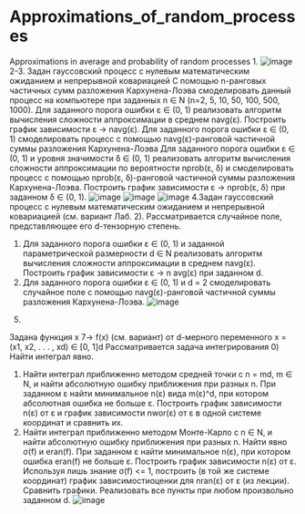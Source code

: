 # Approximations_of_random_processes
Approximations in average and probability of random processes
1.
![image](https://github.com/jndtn47/Approximations_of_random_processes/assets/69073737/4128d6eb-c747-4bd7-9eaa-87927e242a55)
2-3.
Задан гауссовский процесс с нулевым математическим ожиданием и непрерывной ковариацией
С помощью n-ранговых частичных сумм разложения Кархунена-Лоэва смоделировать данный процесс на компьютере при заданных n ∈ N (n=2, 5, 10, 50, 100, 500, 1000).
Для заданного порога ошибки ε ∈ (0, 1) реализовать алгоритм вычисления сложности аппроксимации в среднем navg(ε). Построить график зависимости ε → navg(ε). 
Для заданного порога ошибки ε ∈ (0, 1) смоделировать процесс с помощью navg(ε)-ранговой частичной суммы разложения Кархунена-Лоэва
Для заданного порога ошибки ε ∈ (0, 1) и уровня значимости δ ∈ (0, 1) реализовать алгоритм вычисления сложности аппроксимации по вероятности nprob(ε, δ) и смоделировать процесс с помощью nprob(ε, δ)-ранговой частичной суммы разложения Кархунена-Лоэва. Построить график зависимости ε → nprob(ε, δ) при заданном δ ∈ (0, 1).
![image](https://github.com/jndtn47/Approximations_of_random_processes/assets/69073737/6443bdd3-271e-4e9c-8d8b-526801547ad2)
![image](https://github.com/jndtn47/Approximations_of_random_processes/assets/69073737/4ad6ba9a-9591-4216-90e2-d6d37cb379dc)
![image](https://github.com/jndtn47/Approximations_of_random_processes/assets/69073737/6af964e9-7bf4-46e6-bfd0-4a8d212cba2e)
4.Задан гауссовский процесс с нулевым математическим ожиданием и непрерывной ковариацией (см. вариант Лаб. 2). Рассматривается случайное поле, представляющее его d-тензорную степень.
1) Для заданного порога ошибки ε ∈ (0, 1) и заданной параметрической размерности d ∈ N
реализовать алгоритм вычисления сложности аппроксимации в среднем navg(ε). Построить график зависимости ε → n avg(ε) при заданном d.
2) Для заданного порога ошибки ε ∈ (0, 1) и d = 2 смоделировать случайное поле с помощью navg(ε)-ранговой частичной суммы разложения Кархунена-Лоэва.
![image](https://github.com/jndtn47/Approximations_of_random_processes/assets/69073737/f8eca45a-c2c5-4fca-ba98-6b62280c7d85)
5.
Задана функция x 7→ f(x) (см. вариант) от d-мерного переменного x = (x1, x2, . . . , xd) ∈ [0, 1]d Рассматривается задача интегрирования
0) Найти интеграл явно.
1) Найти интеграл приближенно методом средней точки с n = md, m ∈ N, и найти абсолютную ошибку приближения при разных n. При заданном ε найти минимальное n(ε) вида m(ε)^d, при котором абсолютная ошибка не больше ε. Построить график зависимости n(ε) от
ε и график зависимости nwor(ε) от ε в одной системе координат и сравнить их.
2) Найти интеграл приближенно методом Монте-Карло с n ∈ N, и найти абсолютную ошибку
приближения при разных n. Найти явно σ(f) и eran(f). При заданном ε найти минимальное n(ε), при котором ошибка eran(f) не больше ε. Построить график зависимости n(ε) от ε. Используя лишь знание σ(f) <= 1, построить (в той же системе координат) график зависимостиоценки для nran(ε) от ε (из лекции). Сравнить графики.
Реализовать все пункты при любом произвольно заданном d.
![image](https://github.com/jndtn47/Approximations_of_random_processes/assets/69073737/da8a5d43-2730-41ca-b903-76b75ef6d176)


